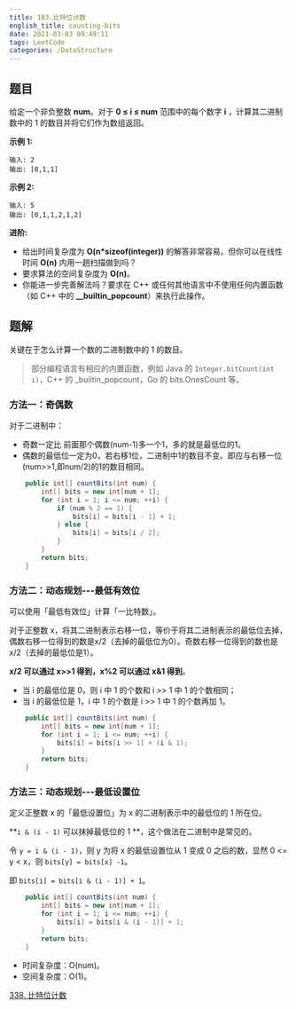 ```yaml
---
title: 103.比特位计数
english_title: counting-bits
date: 2021-03-03 09:49:11
tags: LeetCode
categories: /DataStructure
---
```


## 题目

给定一个非负整数 **num**。对于 **0 ≤ i ≤ num** 范围中的每个数字 **i** ，计算其二进制数中的 1 的数目并将它们作为数组返回。

**示例 1:**

```
输入: 2
输出: [0,1,1]
```

**示例 2:**

```
输入: 5
输出: [0,1,1,2,1,2]
```

**进阶:**

- 给出时间复杂度为 **O(n\*sizeof(integer))** 的解答非常容易。但你可以在线性时间 **O(n)** 内用一趟扫描做到吗？
- 要求算法的空间复杂度为 **O(n)**。
- 你能进一步完善解法吗？要求在 C++ 或任何其他语言中不使用任何内置函数（如 C++ 中的 **__builtin_popcount**）来执行此操作。

## 题解

关键在于怎么计算一个数的二进制数中的 1 的数目。

> 部分编程语言有相应的内置函数，例如 Java 的 `Integer.bitCount(int i)`，C++ 的 _builtin_popcount，Go 的 bits.OnesCount 等。
>

### 方法一：奇偶数

 对于二进制中：

* 奇数一定比 前面那个偶数(num-1)多一个1，多的就是最低位的1。
*  偶数的最低位一定为0，若右移1位，二进制中1的数目不变。即应与右移一位(num>>1,即num/2)的1的数目相同。

```java
    public int[] countBits(int num) {
        int[] bits = new int[num + 1];
        for (int i = 1; i <= num; ++i) {
            if (num % 2 == 1) {
                bits[i] = bits[i - 1] + 1;
            } else {
                bits[i] = bits[i / 2];
            }
        }
        return bits;
    }
```

### 方法二：动态规划---最低有效位

可以使用「最低有效位」计算「一比特数」。

对于正整数 x，将其二进制表示右移一位，等价于将其二进制表示的最低位去掉，偶数右移一位得到的数是x/2（去掉的最低位为0）。奇数右移一位得到的数也是x/2（去掉的最低位是1）。

**x/2 可以通过 x>>1 得到，x%2 可以通过 x&1 得到**。

* 当 i 的最低位是 0，则 i 中 1 的个数和 i >> 1 中 1 的个数相同；
* 当 i 的最低位是 1，i 中 1 的个数是 i >> 1 中 1 的个数再加 1。

```java
    public int[] countBits(int num) {
        int[] bits = new int[num + 1];
        for (int i = 1; i <= num; ++i) {
            bits[i] = bits[i >> 1] + (i & 1);
        }
        return bits;
    }
```

### 方法三：动态规划---最低设置位

定义正整数 x 的「最低设置位」为 x 的二进制表示中的最低位的 1 所在位。

**`i & (i - 1)` 可以抹掉最低位的 1 **，这个做法在二进制中是常见的。

令 `y = i & (i - 1)`，则 y 为将 x 的最低设置位从 1 变成 0 之后的数，显然 0 <= y < x，则 `bits[y] = bits[x] -1`。

即 `bits[i] = bits[i & (i - 1)] + 1`。

```java
    public int[] countBits(int num) {
        int[] bits = new int[num + 1];
        for (int i = 1; i <= num; ++i) {
            bits[i] = bits[i & (i - 1)] + 1;
        }
        return bits;
    }
```

* 时间复杂度：O(num)。
* 空间复杂度：O(1)。

[338. 比特位计数](https://leetcode-cn.com/problems/counting-bits/)